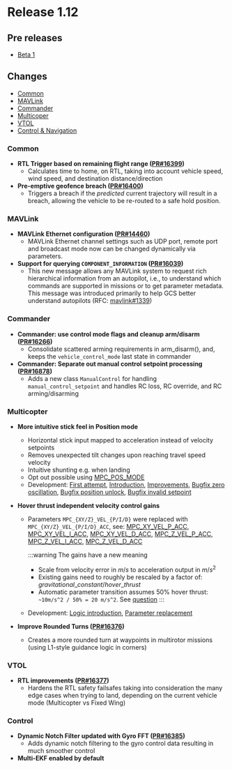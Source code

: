 # Release 1.12

## Pre releases
* [Beta 1](https://github.com/PX4/PX4-Autopilot/releases/tag/v1.12.0-beta1)

## Changes

* [Common](#common)
* [MAVLink](#mavlink)
* [Commander](#commander)
* [Multicoper](#multicopter)
* [VTOL](#vtol)
* [Control & Navigation](#control)

### Common

* **RTL Trigger based on remaining flight range ([PR#16399](https://github.com/PX4/PX4-Autopilot/pull/16399))**
  * Calculates time to home, on RTL, taking into account vehicle speed, wind speed, and destination distance/direction
* **Pre-emptive geofence breach ([PR#16400](https://github.com/PX4/PX4-Autopilot/pull/16400))**
  * Triggers a breach if the _predicted_ current trajectory will result in a breach, allowing the vehicle to be re-routed to a safe hold position.

### MAVLink

* **MAVLink Ethernet configuration ([PR#14460](https://github.com/PX4/PX4-Autopilot/pull/14460))**
  * MAVLink Ethernet channel settings such as UDP port, remote port and broadcast mode now can be changed dynamically via parameters.
* **Support for querying `COMPONENT_INFORMATION` ([PR#16039](https://github.com/PX4/PX4-Autopilot/pull/16039))**
  * This new message allows any MAVLink system to request rich hierarchical information from an autopilot, i.e., to understand which commands are supported in missions or to get parameter metadata. This message was introduced primarily to help GCS better understand autopilots (RFC: [mavlink#1339](https://github.com/mavlink/mavlink/issues/1339))

### Commander

* **Commander: use control mode flags and cleanup arm/disarm ([PR#16266](https://github.com/PX4/PX4-Autopilot/pull/16266))**
  * Consolidate scattered arming requirements in arm_disarm(), and, keeps the `vehicle_control_mode` last state in commander
* **Commander: Separate out manual control setpoint processing ([PR#16878](https://github.com/PX4/PX4-Autopilot/pull/16878))**
  * Adds a new class `ManualControl` for handling `manual_control_setpoint` and handles RC loss, RC override, and RC arming/disarming

### Multicopter

* **More intuitive stick feel in Position mode**
  * Horizontal stick input mapped to acceleration instead of velocity setpoints
  * Removes unexpected tilt changes upon reaching travel speed velocity
  * Intuitive shunting e.g. when landing
  * Opt out possible using [MPC_POS_MODE](../advanced_config/parameter_reference.md#MPC_POS_MODE)
  * Development: [First attempt](https://github.com/PX4/PX4-Autopilot/pull/12072), [Introduction](https://github.com/PX4/PX4-Autopilot/pull/16052), [Improvements](https://github.com/PX4/PX4-Autopilot/pull/16320), [Bugfix zero oscillation](https://github.com/PX4/PX4-Autopilot/pull/16786), [Bugfix position unlock](https://github.com/PX4/PX4-Autopilot/pull/16791), [Bugfix invalid setpoint](https://github.com/PX4/PX4-Autopilot/pull/17078)

* **Hover thrust independent velocity control gains**
  * Parameters `MPC_{XY/Z}_VEL_{P/I/D}` were replaced with `MPC_{XY/Z}_VEL_{P/I/D}_ACC`, see: 
   [MPC_XY_VEL_P_ACC](../advanced_config/parameter_reference.md#MPC_XY_VEL_P_ACC), [MPC_XY_VEL_I_ACC](../advanced_config/parameter_reference.md#MPC_XY_VEL_I_ACC), [MPC_XY_VEL_D_ACC](../advanced_config/parameter_reference.md#MPC_XY_VEL_D_ACC), [MPC_Z_VEL_P_ACC](../advanced_config/parameter_reference.md#MPC_Z_VEL_P_ACC), [MPC_Z_VEL_I_ACC](../advanced_config/parameter_reference.md#MPC_Z_VEL_I_ACC), [MPC_Z_VEL_D_ACC](../advanced_config/parameter_reference.md#MPC_Z_VEL_D_ACC)
   
    :::warning The gains have a new meaning
    * Scale from velocity error in $m/s$ to acceleration output in $m/s^2$
    * Existing gains need to roughly be rescaled by a factor of: $gravitational \_ constant / hover\_thrust$
    * Automatic parameter transition assumes 50% hover thrust: `~10m/s^2 / 50% = 20 m/s^2`.
      See [question](https://github.com/PX4/PX4-Autopilot/pull/14823#issuecomment-791357646)
    :::
  * Development: [Logic introduction](https://github.com/PX4/PX4-Autopilot/pull/14749), [Parameter replacement](https://github.com/PX4/PX4-Autopilot/pull/14823)
* **Improve Rounded Turns ([PR#16376](https://github.com/PX4/PX4-Autopilot/pull/16376))**
  * Creates a more rounded turn at waypoints in multirotor missions (using L1-style guidance logic in corners)

### VTOL

* **RTL improvements ([PR#16377](https://github.com/PX4/PX4-Autopilot/pull/16377))**
  * Hardens the RTL safety failsafes taking into consideration the many edge cases when trying to land, depending on the current vehicle mode (Multicopter vs Fixed Wing)


### Control

* **Dynamic Notch Filter updated with Gyro FFT ([PR#16385](https://github.com/PX4/PX4-Autopilot/pull/16385))**
  * Adds dynamic notch filtering to the gyro control data resulting in much smoother control
* **Multi-EKF enabled by default**

